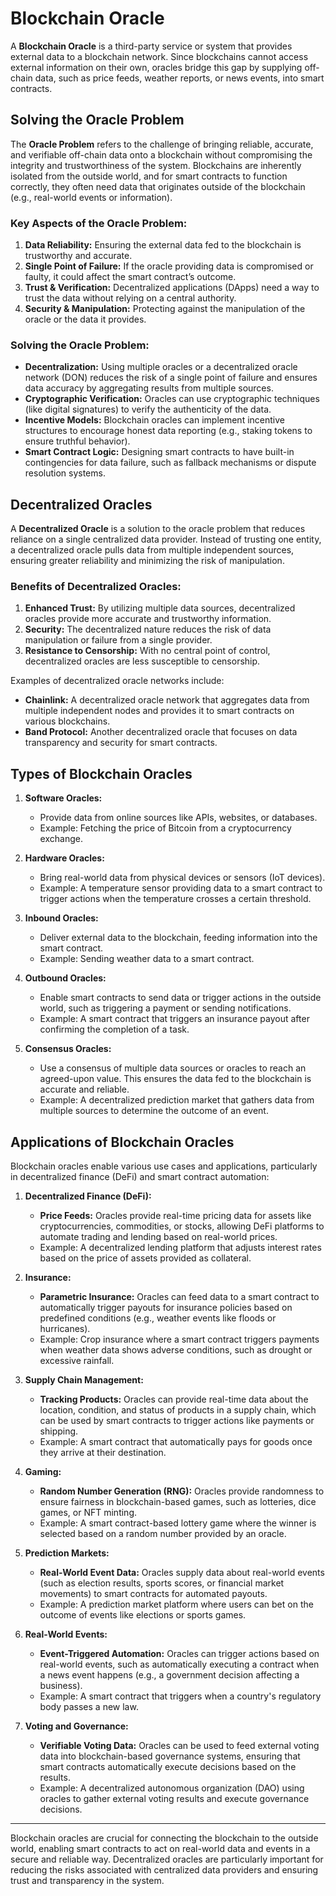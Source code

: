 # Blockchain Oracle

A **Blockchain Oracle** is a third-party service or system that provides external data to a blockchain network. Since blockchains cannot access external information on their own, oracles bridge this gap by supplying off-chain data, such as price feeds, weather reports, or news events, into smart contracts.

## Solving the Oracle Problem

The **Oracle Problem** refers to the challenge of bringing reliable, accurate, and verifiable off-chain data onto a blockchain without compromising the integrity and trustworthiness of the system. Blockchains are inherently isolated from the outside world, and for smart contracts to function correctly, they often need data that originates outside of the blockchain (e.g., real-world events or information).

### Key Aspects of the Oracle Problem:

1. **Data Reliability:** Ensuring the external data fed to the blockchain is trustworthy and accurate.
2. **Single Point of Failure:** If the oracle providing data is compromised or faulty, it could affect the smart contract’s outcome.
3. **Trust & Verification:** Decentralized applications (DApps) need a way to trust the data without relying on a central authority.
4. **Security & Manipulation:** Protecting against the manipulation of the oracle or the data it provides.

### Solving the Oracle Problem:

- **Decentralization:** Using multiple oracles or a decentralized oracle network (DON) reduces the risk of a single point of failure and ensures data accuracy by aggregating results from multiple sources.
- **Cryptographic Verification:** Oracles can use cryptographic techniques (like digital signatures) to verify the authenticity of the data.
- **Incentive Models:** Blockchain oracles can implement incentive structures to encourage honest data reporting (e.g., staking tokens to ensure truthful behavior).
- **Smart Contract Logic:** Designing smart contracts to have built-in contingencies for data failure, such as fallback mechanisms or dispute resolution systems.

## Decentralized Oracles

A **Decentralized Oracle** is a solution to the oracle problem that reduces reliance on a single centralized data provider. Instead of trusting one entity, a decentralized oracle pulls data from multiple independent sources, ensuring greater reliability and minimizing the risk of manipulation.

### Benefits of Decentralized Oracles:

1. **Enhanced Trust:** By utilizing multiple data sources, decentralized oracles provide more accurate and trustworthy information.
2. **Security:** The decentralized nature reduces the risk of data manipulation or failure from a single provider.
3. **Resistance to Censorship:** With no central point of control, decentralized oracles are less susceptible to censorship.

Examples of decentralized oracle networks include:
- **Chainlink:** A decentralized oracle network that aggregates data from multiple independent nodes and provides it to smart contracts on various blockchains.
- **Band Protocol:** Another decentralized oracle that focuses on data transparency and security for smart contracts.

## Types of Blockchain Oracles

1. **Software Oracles:**
   - Provide data from online sources like APIs, websites, or databases.
   - Example: Fetching the price of Bitcoin from a cryptocurrency exchange.

2. **Hardware Oracles:**
   - Bring real-world data from physical devices or sensors (IoT devices).
   - Example: A temperature sensor providing data to a smart contract to trigger actions when the temperature crosses a certain threshold.

3. **Inbound Oracles:**
   - Deliver external data to the blockchain, feeding information into the smart contract.
   - Example: Sending weather data to a smart contract.

4. **Outbound Oracles:**
   - Enable smart contracts to send data or trigger actions in the outside world, such as triggering a payment or sending notifications.
   - Example: A smart contract that triggers an insurance payout after confirming the completion of a task.

5. **Consensus Oracles:**
   - Use a consensus of multiple data sources or oracles to reach an agreed-upon value. This ensures the data fed to the blockchain is accurate and reliable.
   - Example: A decentralized prediction market that gathers data from multiple sources to determine the outcome of an event.

## Applications of Blockchain Oracles

Blockchain oracles enable various use cases and applications, particularly in decentralized finance (DeFi) and smart contract automation:

1. **Decentralized Finance (DeFi):**
   - **Price Feeds:** Oracles provide real-time pricing data for assets like cryptocurrencies, commodities, or stocks, allowing DeFi platforms to automate trading and lending based on real-world prices.
   - Example: A decentralized lending platform that adjusts interest rates based on the price of assets provided as collateral.
   
2. **Insurance:**
   - **Parametric Insurance:** Oracles can feed data to a smart contract to automatically trigger payouts for insurance policies based on predefined conditions (e.g., weather events like floods or hurricanes).
   - Example: Crop insurance where a smart contract triggers payments when weather data shows adverse conditions, such as drought or excessive rainfall.

3. **Supply Chain Management:**
   - **Tracking Products:** Oracles can provide real-time data about the location, condition, and status of products in a supply chain, which can be used by smart contracts to trigger actions like payments or shipping.
   - Example: A smart contract that automatically pays for goods once they arrive at their destination.

4. **Gaming:**
   - **Random Number Generation (RNG):** Oracles provide randomness to ensure fairness in blockchain-based games, such as lotteries, dice games, or NFT minting.
   - Example: A smart contract-based lottery game where the winner is selected based on a random number provided by an oracle.

5. **Prediction Markets:**
   - **Real-World Event Data:** Oracles supply data about real-world events (such as election results, sports scores, or financial market movements) to smart contracts for automated payouts.
   - Example: A prediction market platform where users can bet on the outcome of events like elections or sports games.

6. **Real-World Events:**
   - **Event-Triggered Automation:** Oracles can trigger actions based on real-world events, such as automatically executing a contract when a news event happens (e.g., a government decision affecting a business).
   - Example: A smart contract that triggers when a country's regulatory body passes a new law.

7. **Voting and Governance:**
   - **Verifiable Voting Data:** Oracles can be used to feed external voting data into blockchain-based governance systems, ensuring that smart contracts automatically execute decisions based on the results.
   - Example: A decentralized autonomous organization (DAO) using oracles to gather external voting results and execute governance decisions.

---

Blockchain oracles are crucial for connecting the blockchain to the outside world, enabling smart contracts to act on real-world data and events in a secure and reliable way. Decentralized oracles are particularly important for reducing the risks associated with centralized data providers and ensuring trust and transparency in the system.
